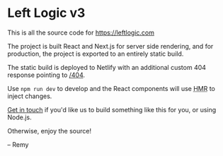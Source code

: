 # Left Logic v3

This is all the source code for https://leftlogic.com

The project is built React and Next.js for server side rendering, and for
production, the project is exported to an entirely static build.

The static build is deployed to Netlify with an additional custom
404 response pointing to
[/404](https://github.com/leftlogic/leftlogic/blob/73e1bd0b53781d8d12f4ffb18258ef104dc8d37f/pages/404.js).

Use `npm run dev` to develop and the React components will use
<abbr title="hot module reloading">HMR</abbr> to inject changes.

[Get in touch](mailto:info@leftlogic.com) if you'd like us to build something
like this for you, or using Node.js.

Otherwise, enjoy the source!

– Remy

